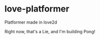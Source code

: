love-platformer
===============

Platformer made in love2d

Right now, that's a Lie, and I'm building Pong!
